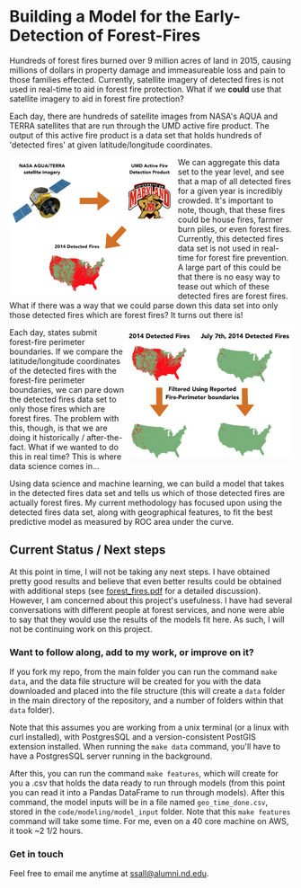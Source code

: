 # Building a Model for the Early-Detection of Forest-Fires

Hundreds of forest fires burned over 9 million acres of land in 2015, causing millions of dollars in property damage and immeasureable loss and pain to those families effected. Currently, satellite imagery of detected fires is not used in real-time to aid in forest fire protection. What if we **could** use that satellite imagery to aid in forest fire protection?

Each day, there are hundreds of satellite images from NASA's AQUA and TERRA satellites that are run through the UMD active fire product. The output of this active fire product is a data set that holds hundreds of 'detected fires' at given latitude/longitude coordinates. 

<img src="./readme_imgs/readme_1.png" align="left" width=300>

We can aggregate this data set to the year level, and see that a map of all detected fires for a given year is incredibly crowded. It's important to note, though, that these fires could be house fires, farmer burn piles, or even forest fires. Currently, this detected fires data set is not used in real-time for forest fire prevention. A large part of this could be that there is no easy way to tease out which of these detected fires are forest fires. What if there was a way that we could parse down this data set into only those detected fires which are forest fires? It turns out there is!

<img src="./readme_imgs/readme_2.png" align="right" width=300>

Each day, states submit forest-fire perimeter boundaries. If we compare the latitude/longitude coordinates of the detected fires with the forest-fire perimeter boundaries, we can pare down the detected fires data set to only those fires which are forest fires. The problem with this, though, is that we are doing it historically / after-the-fact. What if we wanted to do this in real time? This is where data science comes in... 

Using data science and machine learning, we can build a model that takes in the detected fires data set and tells us which of those detected fires are actually forest fires.  My current methodology has focused upon using the detected fires data set, along with geographical features, to fit the best predictive model as measured by ROC area under the curve. 

## Current Status / Next steps

At this point in time, I will not be taking any next steps. I have obtained pretty good results and believe that even better results could be obtained with additional steps (see [forest_fires.pdf](forest_fires.pdf) for a detailed discussion). However, I am concerned about this project's usefulness. I have had several conversations with different people at forest services, and none were able to say that they would use the results of the models fit here. As such, I will not be continuing work on this project. 

### Want to follow along, add to my work, or improve on it?

If you fork my repo, from the main folder you can run the command `make data`, and the data file structure will be created for you with the data downloaded and placed into the file structure (this will create a `data` folder in the main directory of the repository, and a number of folders within that `data` folder). 

Note that this assumes you are working from a unix terminal (or a linux with curl installed), with PostgresSQL and a version-consistent PostGIS extension installed. When running the `make data` command, you'll have to have a PostgresSQL server running in the background. 

After this, you can run the command `make features`, which will create for you a .csv that holds the data ready to run through models (from this point you can read it into a Pandas DataFrame to run through models). After this command, the model inputs will be in a file named `geo_time_done.csv`, stored in the `code/modeling/model_input` folder. Note that this `make features` command will take some time. For me, even on a 40 core machine on AWS, it took ~2 1/2 hours. 

### Get in touch 

Feel free to email me anytime at ssall@alumni.nd.edu. 
